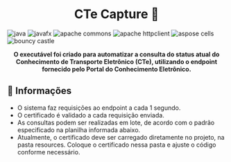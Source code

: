 [JAVA_BADGE]: https://img.shields.io/badge/java-%23ED8B00.svg?style=for-the-badge&logo=openjdk&logoColor=white
[JAVAFX_BADGE]: https://img.shields.io/badge/JavaFX-007396?style=for-the-badge&logo=java&logoColor=white
[APACHE_COMMONS_BADGE]: https://img.shields.io/badge/Apache%20Commons%20Lang-231F20?style=for-the-badge&logo=apache&logoColor=white
[APACHE_HTTPCLIENT_BADGE]: https://img.shields.io/badge/Apache%20HttpClient-231F20?style=for-the-badge&logo=apache&logoColor=white
[ASPOSE_CELLS_BADGE]: https://img.shields.io/badge/aspose%20cells-%2300a3e3.svg?style=for-the-badge&logo=aspose&logoColor=white
[BOUNCY_CASTLE_BADGE]: https://img.shields.io/badge/bouncy%20castle-gray.svg?style=for-the-badge&logoColor=white

<h1 align="center" style="font-weight: bold;">CTe Capture 🚛</h1>

![java][JAVA_BADGE]
![javafx][JAVAFX_BADGE]
![apache commons][APACHE_COMMONS_BADGE]
![apache httpclient][APACHE_HTTPCLIENT_BADGE]
![aspose cells][ASPOSE_CELLS_BADGE]
![bouncy castle][BOUNCY_CASTLE_BADGE]

<p align="center">
  <b>O executável foi criado para automatizar a consulta do status atual do Conhecimento de Transporte Eletrônico (CTe), utilizando o endpoint fornecido pelo Portal do Conhecimento Eletrônico.</b>
</p>

<h2 id="resources">📌 Informações</h2>

- O sistema faz requisições ao endpoint a cada 1 segundo.
- O certificado é validado a cada requisição enviada.
- As consultas podem ser realizadas em lote, de acordo com o padrão especificado na planilha informada abaixo.
- Atualmente, o certificado deve ser carregado diretamente no projeto, na pasta resources. Coloque o certificado nessa pasta e ajuste o código conforme necessário.
